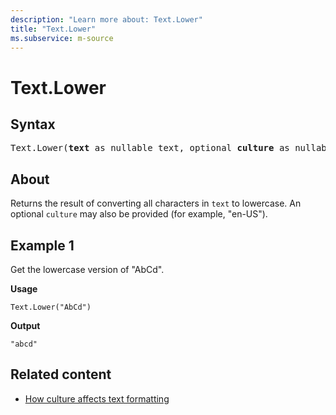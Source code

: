 ```yaml
---
description: "Learn more about: Text.Lower"
title: "Text.Lower"
ms.subservice: m-source
---
```

# Text.Lower

## Syntax

<pre>
Text.Lower(<b>text</b> as nullable text, optional <b>culture</b> as nullable text) as nullable text
</pre>
  
## About

Returns the result of converting all characters in `text` to lowercase. An optional `culture` may also be provided (for example, "en-US").

## Example 1

Get the lowercase version of "AbCd".

**Usage**

```powerquery-m
Text.Lower("AbCd")
```

**Output**

`"abcd"`

## Related content

* [How culture affects text formatting](how-culture-affects-text-formatting.md)
